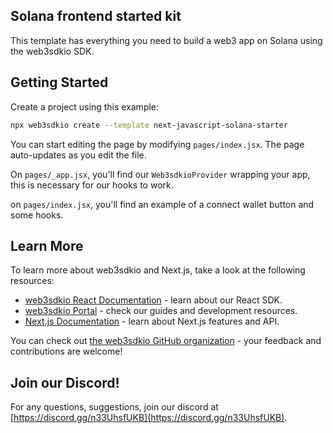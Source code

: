 ## Solana frontend started kit

This template has everything you need to build a web3 app on Solana using the web3sdkio SDK.

## Getting Started

Create a project using this example:

```bash
npx web3sdkio create --template next-javascript-solana-starter
```

You can start editing the page by modifying `pages/index.jsx`. The page auto-updates as you edit the file.

On `pages/_app.jsx`, you'll find our `Web3sdkioProvider` wrapping your app, this is necessary for our hooks to work.

on `pages/index.jsx`, you'll find an example of a connect wallet button and some hooks.

## Learn More

To learn more about web3sdkio and Next.js, take a look at the following resources:

- [web3sdkio React Documentation](https://docs.web3sdk.io/react) - learn about our React SDK.
- [web3sdkio Portal](https://docs.web3sdk.io) - check our guides and development resources.
- [Next.js Documentation](https://nextjs.org/docs) - learn about Next.js features and API.

You can check out [the web3sdkio GitHub organization](https://github.com/web3sdkio) - your feedback and contributions are welcome!

## Join our Discord!

For any questions, suggestions, join our discord at [https://discord.gg/n33UhsfUKB](https://discord.gg/n33UhsfUKB).
